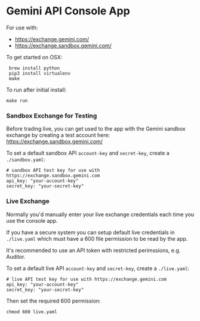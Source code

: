 # Gemini API Console App

For use with:
 - https://exchange.gemini.com/
 - https://exchange.sandbox.gemini.com/

 To get started on OSX:

```
 brew install python
 pip3 install virtualenv
 make
```

To run after initial install:
```
make run
```

### Sandbox Exchange for Testing
Before trading live, you can get used to the app with the Gemini sandbox exchange by creating a test account here:
https://exchange.sandbox.gemini.com/

To set a default sandbox API `account-key` and `secret-key`, create a `./sandbox.yaml`:
```
# sandbox API test key for use with https://exchange.sandbox.gemini.com
api_key: "your-account-key"
secret_key: "your-secret-key"
```

### Live Exchange
Normally you'd manually enter your live exchange credentials each time you use the console app.

If you have a secure system you can setup default live credentials in `./live.yaml` which
must have a 600 file permission to be read by the app.

It's recommended to use an API token with restricted perimssions, e.g. Auditor.

To set a default live API `account-key` and `secret-key`, create a `./live.yaml`:
```
# live API test key for use with https://exchange.gemini.com
api_key: "your-account-key"
secret_key: "your-secret-key"
```

Then set the required 600 permission:
```
chmod 600 live.yaml
```

